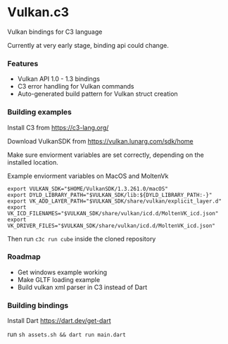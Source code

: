 # Vulkan.c3

Vulkan bindings for C3 language

Currently at very early stage, binding api could change.

### Features
* Vulkan API 1.0 - 1.3 bindings
* C3 error handling for Vulkan commands
* Auto-generated build pattern for Vulkan struct creation

### Building examples

Install C3 from https://c3-lang.org/

Download VulkanSDK from https://vulkan.lunarg.com/sdk/home

Make sure enviorment variables are set correctly, depending on the installed location.


Example enviorment variables on MacOS and MoltenVk
```
export VULKAN_SDK="$HOME/VulkanSDK/1.3.261.0/macOS"
export DYLD_LIBRARY_PATH="$VULKAN_SDK/lib:${DYLD_LIBRARY_PATH:-}"
export VK_ADD_LAYER_PATH="$VULKAN_SDK/share/vulkan/explicit_layer.d"
export VK_ICD_FILENAMES="$VULKAN_SDK/share/vulkan/icd.d/MoltenVK_icd.json" 
export VK_DRIVER_FILES="$VULKAN_SDK/share/vulkan/icd.d/MoltenVK_icd.json"
```

Then run `c3c run cube` inside the cloned repository


### Roadmap

* Get windows example working
* Make GLTF loading example
* Build vulkan xml parser in C3 instead of Dart


### Building bindings

Install Dart https://dart.dev/get-dart

run `sh assets.sh && dart run main.dart`
